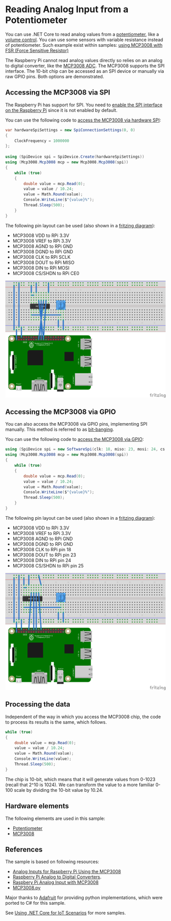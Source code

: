 # Reading Analog Input from a Potentiometer

You can use .NET Core to read analog values from a [potentiometer](https://en.wikipedia.org/wiki/Trimmer_(electronics)), like a [volume control](https://www.adafruit.com/product/356). You can use some sensors with variable resistance instead of potentiometer. Such example exist within samples: [using MCP3008 with FSR (Force Sensitive Resistor)](../../../../samples/force-sensitive-resistor/README.md)   

The Raspberry Pi cannot read analog values directly so relies on an analog to digital converter, like the [MCP3008 ADC](https://www.adafruit.com/product/856). The MCP3008 supports the SPI interface. The 10-bit chip can be accessed as an SPI device or manually via raw GPIO pins. Both options are demonstrated.

## Accessing the MCP3008 via SPI

The Raspberry Pi has support for SPI. You need to [enable the SPI interface on the Raspberry Pi](https://www.raspberrypi-spy.co.uk/2014/08/enabling-the-spi-interface-on-the-raspberry-pi/) since it is not enabled by default.

You can use the following code to [access the MCP3008 via hardware SPI](Mcp3008.Sample.cs):

```csharp
var hardwareSpiSettings = new SpiConnectionSettings(0, 0)
{
    ClockFrequency = 1000000
};

using (SpiDevice spi = SpiDevice.Create(hardwareSpiSettings))
using (Mcp3008.Mcp3008 mcp = new Mcp3008.Mcp3008(spi))
{
    while (true)
    {
        double value = mcp.Read(0);
        value = value / 10.24;
        value = Math.Round(value);
        Console.WriteLine($"{value}%");
        Thread.Sleep(500);
    }
}
```

The following pin layout can be used (also shown in a [fritzing diagram](rpi-trimpot-spi.fzz)):

* MCP3008 VDD to RPi 3.3V
* MCP3008 VREF to RPi 3.3V
* MCP3008 AGND to RPi GND
* MCP3008 DGND to RPi GND
* MCP3008 CLK to RPi SCLK
* MCP3008 DOUT to RPi MISO
* MCP3008 DIN to RPi MOSI
* MCP3008 CS/SHDN to RPi CE0

![Raspberry Pi Breadboard diagram](rpi-trimpot_spi.png)


## Accessing the MCP3008 via GPIO

You can also access the MCP3008 via GPIO pins, implementing SPI manually. This method is referred to as [bit-banging](https://en.wikipedia.org/wiki/Serial_Peripheral_Interface#Example_of_bit-banging_the_master_protocol).

You can use the following code to [access the MCP3008 via GPIO](Mcp3008.Sample.cs):

```csharp
using (SpiDevice spi = new SoftwareSpi(clk: 18, miso: 23, mosi: 24, cs: 25))
using (Mcp3008.Mcp3008 mcp = new Mcp3008.Mcp3008(spi))
{
    while (true)
    {
        double value = mcp.Read(0);
        value = value / 10.24;
        value = Math.Round(value);
        Console.WriteLine($"{value}%");
        Thread.Sleep(500);
    }
}
```

The following pin layout can be used (also shown in a [fritzing diagram](rpi-trimpot-gpio.fzz)):

* MCP3008 VDD to RPi 3.3V
* MCP3008 VREF to RPi 3.3V
* MCP3008 AGND to RPi GND
* MCP3008 DGND to RPi GND
* MCP3008 CLK to RPi pin 18
* MCP3008 DOUT to RPi pin 23
* MCP3008 DIN to RPi pin 24
* MCP3008 CS/SHDN to RPi pin 25

![Raspberry Pi Breadboard diagram](rpi-trimpot_gpio.png)

## Processing the data

Independent of the way in which you access the MCP3008 chip, the code to process its results is the same, which follows.

```csharp
while (true)
{
    double value = mcp.Read(0);
    value = value / 10.24;
    value = Math.Round(value);
    Console.WriteLine(value);
    Thread.Sleep(500);
}
```

The chip is 10-bit, which means that it will generate values from 0-1023 (recall that 2^10 is 1024). We can transform the value to a more familiar 0-100 scale by dividing the 10-bit value by 10.24.

## Hardware elements

The following elements are used in this sample:

* [Potentiometer](https://www.adafruit.com/product/356)
* [MCP3008](https://www.adafruit.com/product/856)

## References

The sample is based on following resources:

* [Analog Inputs for Raspberry Pi Using the MCP3008](https://learn.adafruit.com/reading-a-analog-in-and-controlling-audio-volume-with-the-raspberry-pi) 
* [Raspberry Pi Analog to Digital Converters](https://learn.adafruit.com/raspberry-pi-analog-to-digital-converters).
* [Raspbery Pi Analog Input with MCP3008](https://gist.github.com/ladyada/3151375)
* [MCP3008.py](https://github.com/adafruit/Adafruit_Python_MCP3008/blob/master/Adafruit_MCP3008/MCP3008.py)

Major thanks to [Adafruit](https://adafruit.com) for providing python implementations, which were ported to C# for this sample.

See [Using .NET Core for IoT Scenarios](../README.md) for more samples.
